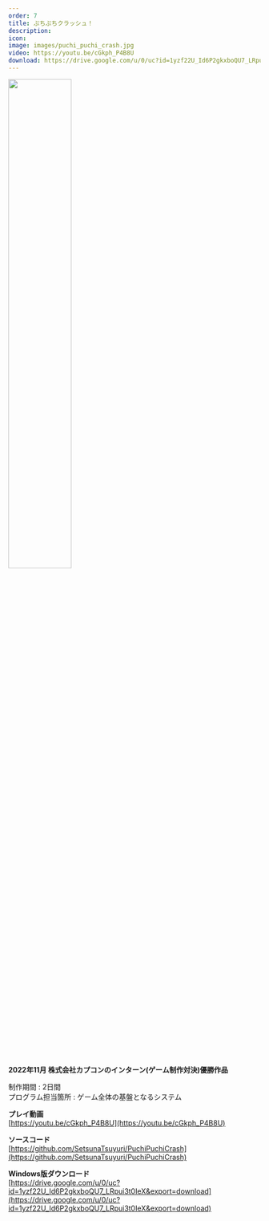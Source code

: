 ```yaml
---
order: 7
title: ぷちぷちクラッシュ！
description: 
icon: 
image: images/puchi_puchi_crash.jpg
video: https://youtu.be/cGkph_P4B8U
download: https://drive.google.com/u/0/uc?id=1yzf22U_Id6P2gkxboQU7_LRpui3t0IeX&export=download
---
```


<img src="images/puchi_puchi_crash.jpg" width="50%">

**2022年11月 株式会社カプコンのインターン(ゲーム制作対決)優勝作品**

制作期間 : 2日間  
プログラム担当箇所 : ゲーム全体の基盤となるシステム

**プレイ動画**  
[https://youtu.be/cGkph_P4B8U](https://youtu.be/cGkph_P4B8U)

**ソースコード**  
[https://github.com/SetsunaTsuyuri/PuchiPuchiCrash](https://github.com/SetsunaTsuyuri/PuchiPuchiCrash)

**Windows版ダウンロード**  
[https://drive.google.com/u/0/uc?id=1yzf22U_Id6P2gkxboQU7_LRpui3t0IeX&export=download](https://drive.google.com/u/0/uc?id=1yzf22U_Id6P2gkxboQU7_LRpui3t0IeX&export=download)